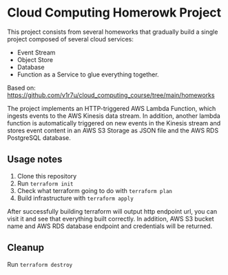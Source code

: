 # Cloud Computing Homerowk Project

This project consists from several homeworks that gradually build a single project composed of several cloud services:

- Event Stream
- Object Store
- Database
- Function as a Service to glue everything together.

Based on: https://github.com/v1r7u/cloud_computing_course/tree/main/homeworks

The project implements an HTTP-triggered AWS Lambda Function, which ingests events to the AWS Kinesis data stream. In addition, another lambda function is automatically triggered on new events in the Kinesis stream and stores event content in an AWS S3 Storage as JSON file and the AWS RDS PostgreSQL database.

## Usage notes

1. Clone this repository
2. Run `terraform init`
3. Check what terraform going to do with `terraform plan`
4. Build infrastructure with `terraform apply`

After successfully building terraform will output http endpoint url, you can visit it and see that everything built correctly. In addition, AWS S3 bucket name and AWS RDS database endpoint and credentials will be returned.

## Cleanup

Run `terraform destroy`
